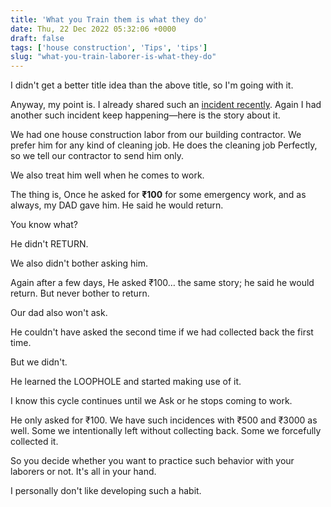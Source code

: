 ```yaml
---
title: 'What you Train them is what they do'
date: Thu, 22 Dec 2022 05:32:06 +0000
draft: false
tags: ['house construction', 'Tips', 'tips']
slug: "what-you-train-laborer-is-what-they-do"
---
```


I didn't get a better title idea than the above title, so I'm going with it.

Anyway, my point is. I already shared such an [incident recently](https://houseconstructionguide.com/to-give-or-not-to-give/). Again I had another such incident keep happening—here is the story about it. 

We had one house construction labor from our building contractor. We prefer him for any kind of cleaning job. He does the cleaning job Perfectly, so we tell our contractor to send him only.

We also treat him well when he comes to work.

The thing is, Once he asked for **₹100** for some emergency work, and as always, my DAD gave him. He said he would return.

You know what?

He didn't RETURN.

We also didn't bother asking him. 

Again after a few days, He asked ₹100… the same story; he said he would return. But never bother to return.

Our dad also won't ask.

He couldn't have asked the second time if we had collected back the first time. 

But we didn't. 

He learned the LOOPHOLE and started making use of it.

I know this cycle continues until we Ask or he stops coming to work.

He only asked for ₹100. We have such incidences with ₹500 and ₹3000 as well. Some we intentionally left without collecting back. Some we forcefully collected it.

So you decide whether you want to practice such behavior with your laborers or not. It's all in your hand.

I personally don't like developing such a habit.